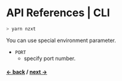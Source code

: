 # API References | CLI

```bash
> yarn nzxt
```

You can use special environment parameter.

* `PORT`
    * specify port number.

#### [<- back](./create-first-application) / [next ->](./api-references-data-fetching)
